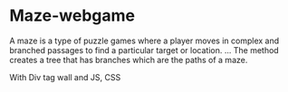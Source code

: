 # Maze-webgame
A maze is a type of puzzle games where a player moves in complex and branched passages to find a particular target or location. ... The method creates a tree that has branches which are the paths of a maze.

With Div tag wall and JS, CSS
